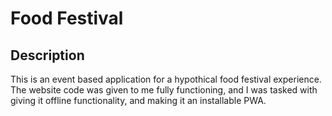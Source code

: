 # Food Festival

## Description
This is an event based application for a hypothical food festival experience. The website code was given to me fully functioning, and I was tasked with giving it offline functionality, and making it an installable PWA.
